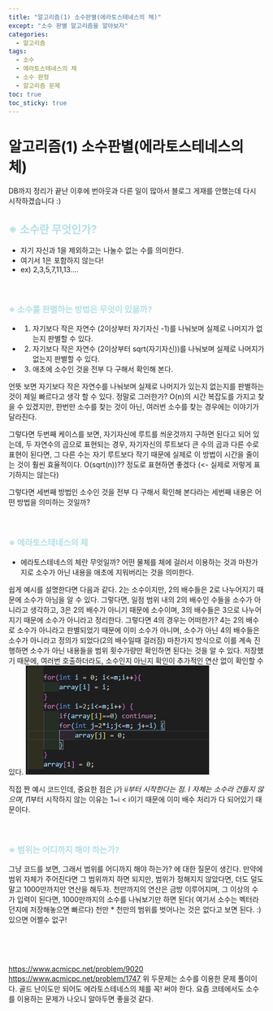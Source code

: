 ```yaml
---
title: "알고리즘(1) 소수판별(에라토스테네스의 체)"
except: "소수 판별 알고리즘을 알아보자"
categories:
  - 알고리즘
tags:
  - 소수
  - 에라토스테네스의 체
  - 소수 판정
  - 알고리즘 문제
toc: true
toc_sticky: true
---
```


# 알고리즘(1) 소수판별(에라토스테네스의 체)
DB까지 정리가 끝난 이후에 번아웃과 다른 일이 많아서 블로그 게재를 안했는데 다시 시작하겠습니다 :)

## <span style = "color:powderblue"> ※ 소수란 무엇인가?

- 자기 자신과 1을 제외하고는 나눌수 없는 수를 의미한다.
- 여기서 1은 포함하지 않는다! 
- ex) 2,3,5,7,11,13....
<br><br><br>

### <span style = "color:powderblue"> ※ 소수를 판별하는 방법은 무엇이 있을까?

- 1. 자기보다 작은 자연수 (2이상부터 자기자신 -1)를 나눠보며 실제로 나머지가 없는지 판별할 수 있다.
- 2. 자기보다 작은 자연수 (2이상부터 sqrt(자기자신))를 나눠보며 실제로 나머지가 없는지 판별할 수 있다.
- 3. 애초에 소수인 것을 전부 다 구해서 확인해 본다.

언뜻 보면 자기보다 작은 자연수를 나눠보며 실제로 나머지가 있는지 없는지를 판별하는 것이 제일 빠르다고 생각 할 수 있다.
정말로 그러한가? O(n)의 시간 복잡도를 가지고 찾을 수 있겠지만, 한번만 소수를 찾는 것이 아닌, 여러번 소수를 찾는 경우에는 이야기가 달라진다.

그렇다면 두번째 케이스를 보면, 자기자신에 루트를 씌운것까지 구하면 된다고 되어 있는데, 두 자연수의 곱으로 표현되는 경우, 자기자신의 루트보다 큰 수의 곱과 다른 수로 표현이 된다면,
그 다른 수는 자기 루트보다 작기 때문에 실제로 이 방법이 시간을 줄이는 것이 훨씬 효율적이다. O(sqrt(n))?? 정도로 표현하면 좋겠다 (<- 실제로 저렇게 표기하지는 않는다)

그렇다면 세번째 방법인 소수인 것을 전부 다 구해서 확인해 본다라는 세번째 내용은 어떤 방법을 의미하는 것일까?
<br><br><br>

### <span style = "color:powderblue"> ※ 에라토스테네스의 체
- 에라토스테네스의 체란 무엇일까?
어떤 물체를 체에 걸러서 이용하는 것과 마찬가지로 소수가 아닌 내용을 애초에 지워버리는 것을 의미한다.

쉽게 예시를 설명한다면 다음과 같다.
2는 소수이지만, 2의 배수들은 2로 나누어지기 때문에 소수가 아님을 알 수 있다. 그렇다면, 일점 범위 내의 2의 배수인 수들을 소수가 아니라고 생각하고,
3은 2의 배수가 아니기 때문에 소수이며, 3의 배수들은 3으로 나누어지기 때문에 소수가 아니라고 정리한다.
그렇다면 4의 경우는 어떠한가? 4는 2의 배수로 소수가 아니라고 판별되었기 때문에 이미 소수가 아니며, 소수가 아닌 4의 배수들은 소수가 아니라고 정의가 되었다(2의 배수일때 걸러짐)
마찬가지 방식으로 이를 계속 진행하면 소수가 아닌 내용들을 범위 횟수가량만 확인하면 된다는 것을 알 수 있다.
저장했기 때문에, 여러번 호출하더라도, 소수인지 아닌지 확인이 추가적인 연산 없이 확인할 수 있다.
![image](/images/Algorithm-01-01.png)

직접 짠 예시 코드인데, 중요한 점은 j가 i*i부터 시작한다는 점. I 자체는 소수라 건들지 않으며, I*1부터 시작하지 않는 이유는 1~i < i이기 때문에 이미 배수 처리가 다 되어있기 때문이다.
<br><br><br>

### <span style = "color:powderblue"> ※ 범위는 어디까지 해야 하는가?
그냥 코드를 보면, 그래서 범위를 어디까지 해야 하는가? 에 대한 질문이 생긴다.
만약에 범위 자체가 주어진다면 그 범위까지 하면 되지만, 범위가 정해지지 않았다면, 더도 덜도 말고 1000만까지만 연산을 해두자.
천만까지의 연산은 금방 이루어지며, 그 이상의 수가 입력이 된다면, 1000만까지의 소수를 나눠보기만 하면 된다( 여기서 소수는 벡터라던지에 저장해놓으면 빠르다)
천만 * 천만의 범위를 벗어나는 것은 없다고 보면 된다. :) 있으면 어쩔수 없구!

<br><br><br>

<https://www.acmicpc.net/problem/9020>
<https://www.acmicpc.net/problem/1747>
위 두문제는 소수를 이용한 문제 풀이이다. 골드 난이도만 되어도 에라토스테네스의 체를 꼭! 써야 한다. 요즘 코테에서도 소수를 이용하는 문제가 나오니 알아두면 좋을것 같다.
